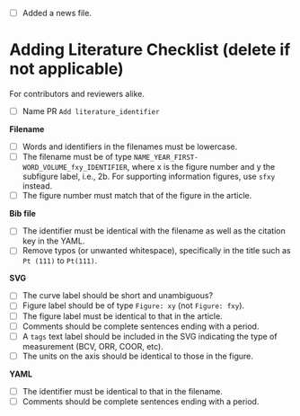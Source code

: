 
- [ ] Added a news file.

# Adding Literature Checklist (delete if not applicable)

For contributors and reviewers alike.

- [ ] Name PR `Add literature_identifier`

**Filename**

- [ ] Words and identifiers in the filenames must be lowercase.
- [ ] The filename must be of type `NAME_YEAR_FIRST-WORD_VOLUME_fxy_IDENTIFIER`, where x is the figure number and y the subfigure label, i.e., 2b. For supporting information figures, use `sfxy` instead.
- [ ] The figure number must match that of the figure in the article.

**Bib file**

- [ ] The identifier must be identical with the filename as well as the citation key in the YAML.
- [ ] Remove typos (or unwanted whitespace), specifically in the title such as `Pt (111)` to `Pt(111)`.

**SVG**

- [ ] The curve label should be short and unambiguous?
- [ ] Figure label should be of type `Figure: xy` (not `Figure: fxy`).
- [ ] The figure label must be identical to that in the article.
- [ ] Comments should be complete sentences ending with a period.
- [ ] A `tags` text label should be included in the SVG indicating the type of measurement (BCV, ORR, COOR, etc).
- [ ] The units on the axis should be identical to those in the figure.

**YAML**

- [ ] The identifier must be identical to that in the filename.
- [ ] Comments should be complete sentences ending with a period.
